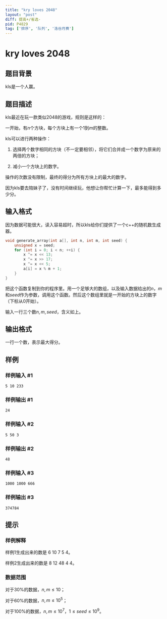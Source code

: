 ```yaml
---
title: "kry loves 2048"
layout: "post"
diff: 提高+/省选-
pid: P4829
tag: ['排序', '队列', '洛谷月赛']
---
```

# kry loves 2048
## 题目背景

kls是一个人赢。
## 题目描述

kls最近在玩一款类似2048的游戏，规则是这样的：

一开始，有$n$个方块，每个方块上有一个$1$到$m$的整数。

kls可以进行两种操作：

1. 选择两个数字相同的方块（不一定要相邻），将它们合并成一个数字为原来的两倍的方块；

2. 减小一个方块上的数字。

操作的次数没有限制，最终的得分为所有方块上的最大的数字。

因为kls要去陪妹子了，没有时间继续玩，他想让你帮忙计算一下，最多能得到多少分。
## 输入格式

因为数据可能很大，读入容易超时，所以kls给你们提供了一个c++的随机数生成器。

```cpp
void generate_array(int a[], int n, int m, int seed) {
    unsigned x = seed;
    for (int i = 0; i < n; ++i) {
        x ^= x << 13;
        x ^= x >> 17;
        x ^= x << 5;
        a[i] = x % m + 1;
    }
}
```

把这个函数复制到你的程序里。用一个足够大的数组，以及输入数据给出的$n$，$m$和$seed$作为参数，调用这个函数。然后这个数组里就是一开始的方块上的数字（下标从0开始）。

输入一行三个数$n,m,seed$，含义如上。
## 输出格式

一行一个数，表示最大得分。
## 样例

### 样例输入 #1
```
5 10 233
```
### 样例输出 #1
```
24
```
### 样例输入 #2
```
5 50 3
```
### 样例输出 #2
```
48
```
### 样例输入 #3
```
1000 1000 666
```
### 样例输出 #3
```
374784
```
## 提示

### 样例解释

样例1生成出来的数是 6 10 7 5 4。

样例2生成出来的数是 8 12 48 4 4。

### 数据范围

对于30%的数据，$n, m \le 10$；

对于60%的数据，$n, m \le 10^5$；

对于100%的数据，$n, m \le 10^7$，$1 \le seed \le 10^9$。
